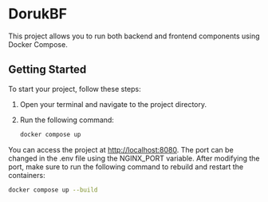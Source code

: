 # DorukBF

This project allows you to run both backend and frontend components using Docker Compose.

## Getting Started

To start your project, follow these steps:

1. Open your terminal and navigate to the project directory.
2. Run the following command:

   ```bash
   docker compose up

You can access the project at [http://localhost:8080](http://localhost:8080). The port can be changed in the .env file using the NGINX_PORT variable. After modifying the port, make sure to run the following command to rebuild and restart the containers:

   ```bash
   docker compose up --build
